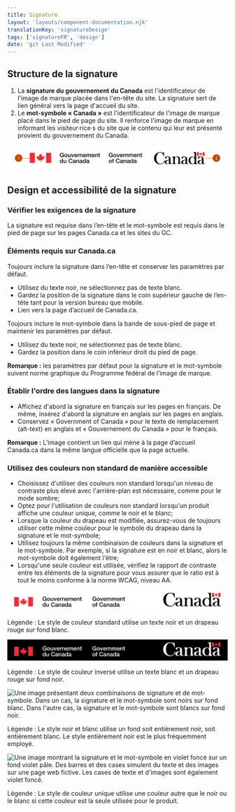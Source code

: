 ```yaml
---
title: Signature
layout: 'layouts/component-documentation.njk'
translationKey: 'signatureDesign'
tags: ['signatureFR', 'design']
date: 'git Last Modified'
---
```


## Structure de la signature

<ol class="anatomy-list">
  <li>La <strong>signature du gouvernement du Canada</strong> est l'identificateur de l'image de marque placée dans l'<gcds-link href="{{ links.header }}">en-tête</gcds-link> du site. La signature sert de lien général vers la page d'accueil du site.</li>
  <li>Le <strong>mot-symbole « Canada »</strong> est l'identificateur de l'image de marque placé dans le <gcds-link href="{{ links.footer }}">pied de page</gcds-link> du site. Il renforce l'image de marque en informant les visiteur·rice·s du site que le contenu qui leur est présenté provient du gouvernement du Canada.</li>
</ol>

<img class="b-sm b-default p-300" src="/images/fr/components/anatomy/gcds-signature-anatomy-fr.svg" alt="Signature avec les étiquettes « Signature du gouvernement du Canada » et « Mot-symbole Canada ». Chaque élément du composant est identifié à l’aide d’un chiffre.]" />

## Design et accessibilité de la signature

### Vérifier les exigences de la signature

La signature est requise dans l’en-tête et le mot-symbole est requis dans le pied de page sur les pages Canada.ca et les sites du GC.

### Éléments requis sur Canada.ca

Toujours inclure la signature dans l’en-tête et conserver les paramètres par défaut.

- Utilisez du texte noir, ne sélectionnez pas de texte blanc.
- Gardez la position de la signature dans le coin supérieur gauche de l’en-tête tant pour la version bureau que mobile.
- Lien vers la page d’accueil de Canada.ca.

Toujours inclure le mot-symbole dans la bande de sous-pied de page et maintenir les paramètres par défaut.

- Utilisez du texte noir, ne sélectionnez pas de texte blanc.
- Gardez la position dans le coin inférieur droit du pied de page.

**Remarque :** les paramètres par défaut pour la signature et le mot-symbole suivent <gcds-link href="https://www.canada.ca/fr/secretariat-conseil-tresor/services/communications-gouvernementales/norme-graphique.html" external>norme graphique du Programme fédéral de l’image de marque</gcds-link>.

### Établir l'ordre des langues dans la signature

- Affichez d'abord la signature en français sur les pages en français. De même, insérez d'abord la signature en anglais sur les pages en anglais.
- Conservez « Government of Canada » pour le texte de remplacement (alt-text) en anglais et « Gouvernement du Canada » pour le français.

**Remarque :** L’image contient un lien qui mène à la page d’accueil Canada.ca dans la même langue officielle que la page actuelle.

### Utilisez des couleurs non standard de manière accessible

- Choisissez d'utiliser des couleurs non standard lorsqu'un niveau de contraste plus élevé avec l'arrière-plan est nécessaire, comme pour le mode sombre;
- Optez pour l'utilisation de couleurs non standard lorsqu'un produit affiche une couleur unique, comme le noir et le blanc;
- Lorsque la couleur du drapeau est modifiée, assurez-vous de toujours utiliser cette même couleur pour le symbole du drapeau dans la signature et le mot-symbole;
- Utilisez toujours la même combinaison de couleurs dans la signature et le mot-symbole. Par exemple, si la signature est en noir et blanc, alors le mot-symbole doit également l'être;
- Lorsqu'une seule couleur est utilisée, vérifiez le rapport de contraste entre les éléments de la signature pour vous assurer que le ratio est à tout le moins conforme à la norme WCAG, niveau AA.

<img class="b-sm b-default p-300 mb-300" src="/images/fr/components/example/example-signature-side-by-side-fr.svg" alt="Une image représentant les deux versions de la signature. La signature se trouve à gauche et le mot-symbole est placé à droite." />

Légende : Le style de couleur standard utilise un texte noir et un drapeau rouge sur fond blanc.

<img class="b-sm b-default p-300 mb-300" src="/images/fr/components/example/example-signature-side-by-side-reversed-fr.svg" alt="Une image représentant les deux versions de la signature. La signature se trouve à gauche et le mot-symbole est placé à droite. Cette version utilise du texte blanc sur un fond noir." />

Légende : Le style de couleur inversé utilise un texte blanc et un drapeau rouge sur fond noir.

<img class="b-sm b-default p-300 mb-300" src="/images/fr/components/example/example-signature-bw-fr.svg" alt="Une image présentant deux combinaisons de signature et de mot-symbole. Dans un cas, la signature et le mot-symbole sont noirs sur fond blanc. Dans l'autre cas, la signature et le mot-symbole sont blancs sur fond noir." />

Légende : Le style noir et blanc utilise un fond soit entièrement noir, soit entièrement blanc. Le style entièrement noir est le plus fréquemment employé.

<img class="b-sm b-default p-300 mb-300" src="/images/fr/components/example/example-signature-single-colour-style-fr.svg" alt="Une image montrant la signature et le mot-symbole en violet foncé sur un fond violet pâle. Des barres et des cases simulent du texte et des images sur une page web fictive. Les cases de texte et d'images sont également violet foncé." />

Légende : Le style de couleur unique utilise une couleur autre que le noir ou le blanc si cette couleur est la seule utilisée pour le produit.
